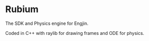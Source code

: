 # Rubium
The SDK and Physics engine for Engjin.

Coded in C++ with raylib for drawing frames and ODE for physics.
